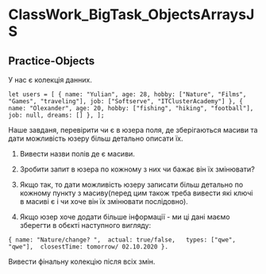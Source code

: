 # ClassWork_BigTask_ObjectsArraysJS
>
## Practice-Objects
>
У нас є колекція данних. 
>
`
let users = [
    {
        name: "Yulian",
        age: 28,
        hobby: ["Nature", "Films", "Games", "traveling"],
        job: ["Softserve", "ITClusterAcademy"]
    },
    {
        name: "Olexander",
        age: 20,
        hobby: ["fishing", "hiking", "football"],
        job: null,
        dreams: []
    },
];
`
>
Наше завданя, перевірити чи є в юзера поля, де зберігаються масиви та дати можливість юзеру більш детально описати їх.
>
1. Вивести назви полів де є масиви. 
>
2. Зробити запит в юзера по кожному з них чи бажає він їх змінювати? 
>
3. Якщо так, то дати можливість юзеру записати більш детально по кожному пункту з масиву(перед цим також треба вивести які ключі в масиві є і чи хоче він їх змінювати послідовно). 
>
4. Якщо юзер хоче додати більше інформації - ми ці дані маємо зберегти в обєкті наступного вигляду:
>
`
{
    name: "Nature/change? ", 
    actual: true/false,  
    types: ["qwe", "qwe"], 
    closestTime: tomorrow/ 02.10.2020
}. 
`
>
Вивести фінальну колекцію після всіх змін.
>


